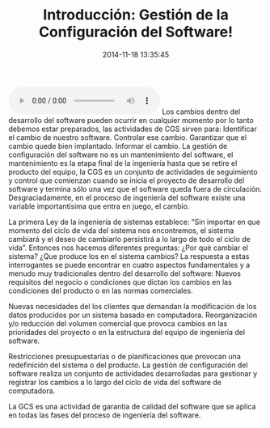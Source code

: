 ﻿---
layout: post
title:  "Introducción: Gestión de la Configuración del Software!"
date:   2014-11-18 13:35:45
categories: jekyll update
---
<html>
<body>

<audio controls>  
  <source src="horse.mp3" type="audio/mp3">
</audio>

</body>
</html>
Los cambios dentro del desarrollo del software pueden ocurrir en cualquier momento por lo tanto debemos estar preparados, las actividades de CGS sirven para: 
Identificar el cambio de nuestro software. Controlar ese cambio. Garantizar que el cambio quede bien implantado. Informar el cambio. La gestión de configuración del software no es un mantenimiento del software, el mantenimiento es la etapa final de la ingeniería hasta que se retire el producto del equipo, la CGS es un conjunto de actividades de seguimiento y control que comienzan cuando se inicia el proyecto de desarrollo del software y termina sólo una vez que el software queda fuera de circulación. Desgraciadamente, en el proceso de ingeniería del software existe una variable importantísima que entra en juego, el cambio. 

La primera Ley de la ingeniería de sistemas establece: “Sin importar en que momento del ciclo de vida del sistema nos encontremos, el sistema cambiará y el deseo de cambiarlo persistirá a lo largo de todo el ciclo de vida”. Entonces nos hacemos diferentes preguntas: ¿Por qué cambiar el sistema? ¿Que produce los en el sistema cambios? La respuesta a estas interrogantes se puede encontrar en cuatro aspectos fundamentales y a menudo muy tradicionales dentro del desarrollo del software: Nuevos requisitos del negocio o condiciones que dictan los cambios en las condiciones del producto o en las normas comerciales.

Nuevas necesidades del los clientes que demandan la modificación de los datos producidos por un sistema basado en computadora. Reorganización y/o reducción del volumen comercial que provoca cambios en las prioridades del proyecto o en la estructura del equipo de ingeniería del software. 

Restricciones presupuestarias o de planificaciones que provocan una redefinición del sistema o del producto. La gestión de configuración del software realiza un conjunto de actividades desarrolladas para gestionar y registrar los cambios a lo largo del ciclo de vida del software de computadora. 

La GCS es una actividad de garantía de calidad del software que se aplica en todas las fases del proceso de ingeniería del software.
